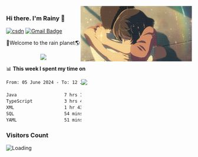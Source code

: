 <img  align='right' height="150" src="https://github.com/LikeRainDay/LikeRainDay/blob/master/pic/img_rain_1.gif?raw=true">



### Hi there. I'm Rainy :lemon:

[![csdn](https://img.shields.io/badge/-csdn-c14438?style=flat-square&logo=c&logoColor=white)](https://blog.csdn.net/qq_15807167)
[![Gmail Badge](https://img.shields.io/badge/-gmail-c14438?style=flat-square&logo=Gmail&logoColor=white&link=mailto:houshuai0816@gmail.com)](mailto:houshuai0816@gmail.com)

🚀Welcome to the rain planet🌎

<center>
<img align='center'  src="https://source.unsplash.com/user/rainyhehe/likes">
</center>

📊 **This week I spent my time on**

<img align='right'   width="300" src="https://github-readme-stats.vercel.app/api?username=LikeRainDay&show_icons=true&title_color=fff&icon_color=79ff97&text_color=9f9f9f&bg_color=151515&count_private=true">

<!--START_SECTION:waka-->

```txt
From: 05 June 2024 - To: 12 June 2024

Java                  7 hrs 1 min     ██████████░░░░░░░░░░░░░░░   39.68 %
TypeScript            3 hrs 42 mins   █████▒░░░░░░░░░░░░░░░░░░░   20.93 %
XML                   1 hr 43 mins    ██▒░░░░░░░░░░░░░░░░░░░░░░   09.77 %
SQL                   54 mins         █▒░░░░░░░░░░░░░░░░░░░░░░░   05.13 %
YAML                  51 mins         █▒░░░░░░░░░░░░░░░░░░░░░░░   04.83 %
```

<!--END_SECTION:waka-->

### Visitors Count
<img align="left" src = "https://profile-counter.glitch.me/LikeRainDay/count.svg" alt ="Loading">
